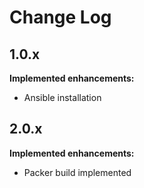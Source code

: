 # Change Log

## 1.0.x

**Implemented enhancements:**

- Ansible installation

## 2.0.x

**Implemented enhancements:**

- Packer build implemented
